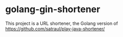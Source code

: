 # golang-gin-shortener

This project is a URL shortener, the Golang version of https://github.com/satraul/play-java-shortener/